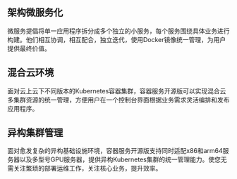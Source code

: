 ## 架构微服务化
微服务提倡将单一应用程序拆分成多个独立的小服务，每个服务围绕具体业务进行构建。他们相互协调，相互配合，独立迭代，使用Docker镜像统一管理，为用户提供最终价值。
![]()



## 混合云环境

面对云上云下不同版本的Kubernetes容器集群，容器服务开源版可以实现混合云多集群资源的统一管理，方便用户在一个控制台界面根据业务需求灵活编排和发布应用程序。
![]()



## 异构集群管理

面对愈发复杂的异构基础设施环境，容器服务开源版支持同时适配x86和arm64服务器以及多型号GPU服务器，提供异构Kubernetes集群的统一管理能力。使您无需关注繁琐的部署运维工作，关注核心业务，提升效率。
![]()



